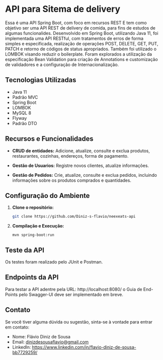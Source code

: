 # API para Sitema de delivery

Essa é uma API Spring Boot, com foco em recursos REST E tem como objetivo ser uma API REST  de delivery de comida,
para fins de estudos de algumas funcionalides.
Desenvolvido em Spring Boot, utilizando Java 11, foi implementada uma API RESTful, com tratamentos de erros de forma simples
e especificada, realização de operações POST, DELETE, GET, PUT, PATCH e retorno de códigos de status apropriados. Também foi
utilizado o LOMBOK visando reduzir o boilerplate.
Foram explorados a utilização da especificação Bean Validation para criação de Annotations e customização de validadores e
a configuração de Internacionalização.

## Tecnologias Utilizadas

- Java 11
- Padrão MVC
- Spring Boot
- LOMBOK
- MySQL 8
- Flyway
- Padrão DTO

## Recursos e Funcionalidades

- **CRUD de entidades:** Adicione, atualize, consulte e exclua produtos, restaurantes, cozinhas, endereços, forma de pagamento.

- **Gestão de Usuarios:** Registre novos clientes, atualize informações.

- **Gestão de Pedidos:** Crie, atualize, consulte e exclua pedidos, incluindo informações sobre os produtos comprados e quantidades.

## Configuração do Ambiente

1. **Clone o repositório:**

   ```bash
   git clone https://github.com/Diniz-s-flavio/neexeats-api
   ```

2. **Compilação e Execução:**

   ```shell
   mvn spring-boot:run
   ```

## Teste da API

Os testes foram realizado pelo JUnit e Postman.

## Endpoints da API

Para testar a API adentre pela URL: http://localhost:8080/ o Guia de End-Points pelo Swagger-UI deve ser implementado em breve.


## Contato

Se você tiver alguma dúvida ou sugestão, sinta-se à vontade para entrar em contato:

- Nome: Flávio Diniz de Sousa
- Email: dinizdesousaflavio@gmail.com
- LinkedIn: https://www.linkedin.com/in/flavio-diniz-de-sousa-bb7729259/